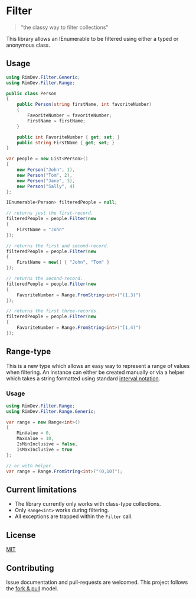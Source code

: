 # Filter

> "the classy way to filter collections"

This library allows an IEnumerable to be filtered using either a typed or anonymous class.

## Usage

```csharp
using RimDev.Filter.Generic;
using RimDev.Filter.Range;

public class Person
{
    public Person(string firstName, int favoriteNumber)
    {
        FavoriteNumber = favoriteNumber;
        FirstName = firstName;
    }

    public int FavoriteNumber { get; set; }
    public string FirstName { get; set; }
}

var people = new List<Person>()
{
    new Person("John", 1),
    new Person("Tom", 2),
    new Person("Jane", 3),
    new Person("Sally", 4)
};

IEnumerable<Person> filteredPeople = null;

// returns just the first-record.
filteredPeople = people.Filter(new
{
    FirstName = "John"
});

// returns the first and second-record.
filteredPeople = people.Filter(new
{
    FirstName = new[] { "John", "Tom" }
});

// returns the second-record.
filteredPeople = people.Filter(new
{
    FavoriteNumber = Range.FromString<int>("(1,3)")
});

// returns the first three-records.
filteredPeople = people.Filter(new
{
    FavoriteNumber = Range.FromString<int>("[1,4)")
});
```

## Range-type

This is a new type which allows an easy way to represent a range of values when filtering. An instance can either be created manually or via a helper which takes a string formatted using standard [interval notation](http://en.wikipedia.org/wiki/Interval_%28mathematics%29).

### Usage

```csharp
using RimDev.Filter.Range;
using RimDev.Filter.Range.Generic;

var range = new Range<int>()
{
    MinValue = 0,
    MaxValue = 10,
    IsMinInclusive = false,
    IsMaxInclusive = true
};

// or with helper.
var range = Range.FromString<int>("(0,10]");
```

## Current limitations

  - The library currently only works with class-type collections.
  - Only `Range<int>` works during filtering.
  - All exceptions are trapped within the `Filter` call.

## License

[MIT](https://github.com/ritterim/filter/blob/master/LICENSE)

## Contributing

Issue documentation and pull-requests are welcomed. This project follows the [fork & pull](https://help.github.com/articles/using-pull-requests/#fork--pull) model.
